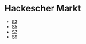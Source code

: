# Hackescher Markt
* [S3](../lines/S3.md)
* [S5](../lines/S5.md)
* [S7](../lines/S7.md)
* [S9](../lines/S9.md)
